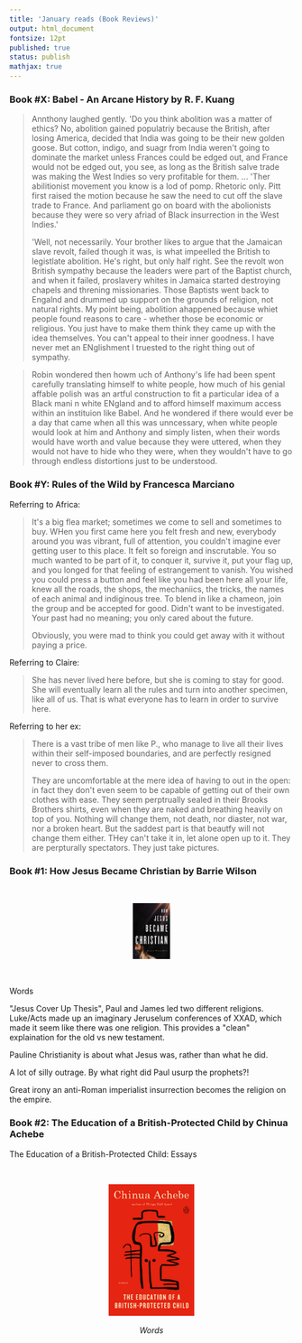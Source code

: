 ```yaml
---
title: 'January reads (Book Reviews)'
output: html_document
fontsize: 12pt
published: true
status: publish
mathjax: true
---
```


### Book #X: Babel - An Arcane History by R. F. Kuang

> Annthony laughed gently. 'Do you think abolition was a matter of ethics? No, abolition gained populatriy because the British, after losing America, decided that India was going to be their new golden goose. But cotton, indigo, and suagr from India weren't going to dominate the market unless Frances could be edged out, and France would not be edged out, you see, as long as the British salve trade was making the West Indies so very profitable for them.
> ... 'Ther abilitionist movement you know is a lod of pomp. Rhetoric only. Pitt first raised the motion because he saw the need to cut off the slave trade to France. And parliament go on board with the abolionists because they were so very afriad of Black insurrection in the West Indies.'
>
> 'Well, not necessarily. Your brother likes to argue that the Jamaican slave revolt, failed though it was, is what impeelled the British to legistlate abolition. He's right, but only half right. See the revolt won British sympathy because the leaders were part of the Baptist church, and when it failed, proslavery whites in Jamaica started destroying chapels and threning missionaries. Those Baptists went back to Engalnd and drummed up support on the grounds of religion, not natural rights. My point being, abolition ahappened because whiet people found reasons to care - whether those be economic or religious. You just have to make them think they came up with the idea themselves. You can't appeal to their inner goodness. I have never met an ENglishment I truested to the right thing out of sympathy. 

> Robin wondered then howm uch of Anthony's life had been spent carefully translating himself to white people, how much of his genial affable polish was an artful construction to fit a particular idea of a Black mani n white ENgland and to afford himself maximum access within an instituion like Babel. And he wondered if there would ever be a day that came when all this was unncessary, when white people would look at him and Anthony and simply listen, when their words would have worth and value because they were uttered, when they would not have to hide who they were, when they wouldn't have to go through endless distortions just to be understood. 

### Book #Y: Rules of the Wild by Francesca Marciano

Referring to Africa:

> It's a big flea market; sometimes we come to sell and sometimes to buy. WHen you first came here you felt fresh and new, everybody around you was vibrant, full of attention, you couldn't imagine ever getting user to this place. It felt so foreign and inscrutable. You so much wanted to be part of it, to conquer it, survive it, put your flag up, and you longed for that feeling of estrangement to vanish. You wished you could press a button and feel like you had been here all your life, knew all the roads, the shops, the mechaniics, the tricks, the names of each animal and indiginous tree. To blend in like a chameon, join the group and be accepted for good. Didn't want to be investigated. Your past had no meaning; you only cared about the future.
>
> Obviously, you were mad to think you could get away with it without paying a price.

Referring to Claire:

> She has never lived here before, but she is coming to stay for good. She will eventually learn all the rules and turn into another specimen, like all of us. That is what everyone has to learn in order to survive here. 

Referring to her ex:

> There is a vast tribe of men like P., who manage to live all their lives within their self-imposed boundaries, and are perfectly resigned never to cross them.
> 
> They are uncomfortable at the mere idea of having to out in the open: in fact they don't even seem to be capable of getting out of their own clothes with ease. They seem perptrually sealed in their Brooks Brothers shirts, even when they are naked and breathing heavily on top of you. Nothing will change them, not death, nor diaster, not war, nor a broken heart. But the saddest part is that beautfy will not change them either. THey can't take it in, let alone open up to it. They are perpturally spectators. They just take pictures.

 

### Book #1: How Jesus Became Christian by Barrie Wilson

<br>
<p align="center"><img src="/figures/jesus_wilson.jpg" width="13%"></p>
<br>

Words 

"Jesus Cover Up Thesis", Paul and James led two different religions. Luke/Acts made up an imaginary Jeruselum conferences of XXAD, which made it seem like there was one religion. This provides a "clean" explaination for the old vs new testament.

Pauline Christianity is about what Jesus was, rather than what he did. 

A lot of silly outrage. By what right did Paul usurp the prophets?!

Great irony an anti-Roman imperialist insurrection becomes the religion on the empire.

### Book #2: The Education of a British-Protected Child by Chinua Achebe
	
The Education of a British-Protected Child: Essays 


<br>
<p align="center"><img src="/figures/education_british.jpg" width="30%"></p>
<p align="center"><i>Words</i></p>
<br>